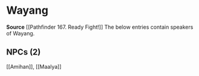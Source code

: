 ﻿---
id: '91'
name: Wayang
rarity: Rare
source: '[[DATABASE/source/Pathfinder 167. Ready Fight!|Pathfinder #167: Ready? Fight!]]'
trait:
- '[[DATABASE/trait/Rare|Rare]]'
type: Language

---
# Wayang

**Source** [[Pathfinder 167. Ready Fight!]]
The below entries contain speakers of Wayang.

## NPCs (2)

[[Amihan]], [[Maalya]]